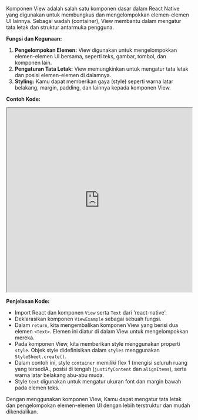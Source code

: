 Komponen View adalah salah satu komponen dasar dalam React Native yang digunakan untuk membungkus dan mengelompokkan elemen-elemen UI lainnya. Sebagai wadah (container), View membantu dalam mengatur tata letak dan struktur antarmuka pengguna.

**Fungsi dan Kegunaan:**

1. **Pengelompokan Elemen:** View digunakan untuk mengelompokkan elemen-elemen UI bersama, seperti teks, gambar, tombol, dan komponen lain.
2. **Pengaturan Tata Letak:** View memungkinkan untuk mengatur tata letak dan posisi elemen-elemen di dalamnya.
3. **Styling:** Kamu dapat memberikan gaya (style) seperti warna latar belakang, margin, padding, dan lainnya kepada komponen View.

**Contoh Kode:**

<iframe src="https://snack.expo.dev/@doltons/view-component" height="500" width="100%" title="View Example"></iframe>

<!-- ```jsx
import React from "react";
import { View, Text } from "react-native";

const ViewExample = () => {
  return (
    <View>
      <Text>Selamat datang di materi UI Native!</Text>
      <Text>Ini adalah contoh penggunaan komponen View.</Text>
    </View>
  );
};

export default ViewExample;
``` -->

**Penjelasan Kode:**

- Import React dan komponen `View` serta `Text` dari 'react-native'.
- Deklarasikan komponen `ViewExample` sebagai sebuah fungsi.
- Dalam `return`, kita mengembalikan komponen View yang berisi dua elemen `<Text>`. Elemen ini diatur di dalam View untuk mengelompokkan mereka.
- Pada komponen View, kita memberikan style menggunakan properti `style`. Objek style didefinisikan dalam `styles` menggunakan `StyleSheet.create()`.
- Dalam contoh ini, style `container` memiliki flex 1 (mengisi seluruh ruang yang tersediA., posisi di tengah (`justifyContent` dan `alignItems`), serta warna latar belakang abu-abu muda.
- Style `text` digunakan untuk mengatur ukuran font dan margin bawah pada elemen teks.

Dengan menggunakan komponen View, Kamu dapat mengatur tata letak dan pengelompokan elemen-elemen UI dengan lebih terstruktur dan mudah dikendalikan.
